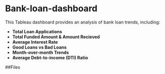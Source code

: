# Bank-loan-dashboard
This Tableau dashboard provides an analysis of bank loan trends, including:
- **Total Loan Applications**
- **Total Funded Amount & Amount Recieved**
- **Average Interest Rate**
- **Good Loans vs Bad Loans**
- **Month-over-month Trends**
- **Average Debt-to-income (DTI) Ratio**

##Files
